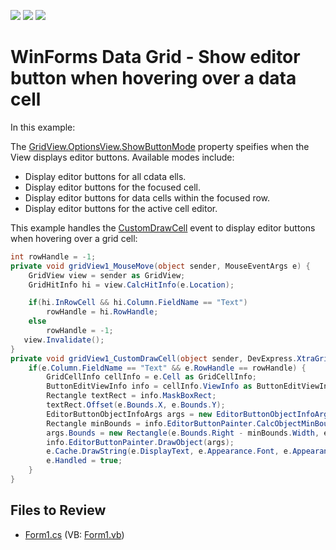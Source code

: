 <!-- default badges list -->
![](https://img.shields.io/endpoint?url=https://codecentral.devexpress.com/api/v1/VersionRange/128631892/13.1.4%2B)
[![](https://img.shields.io/badge/Open_in_DevExpress_Support_Center-FF7200?style=flat-square&logo=DevExpress&logoColor=white)](https://supportcenter.devexpress.com/ticket/details/E1956)
[![](https://img.shields.io/badge/📖_How_to_use_DevExpress_Examples-e9f6fc?style=flat-square)](https://docs.devexpress.com/GeneralInformation/403183)
<!-- default badges end -->

# WinForms Data Grid - Show editor button when hovering over a data cell

In this example:

The [GridView.OptionsView.ShowButtonMode](https://docs.devexpress.com/WindowsForms/DevExpress.XtraGrid.Views.Base.ColumnViewOptionsView.ShowButtonMode) property speifies when the View displays editor buttons. Available modes include:

* Display editor buttons for all cdata ells.
* Display editor buttons for the focused cell.
* Display editor buttons for data cells within the focused row.
* Display editor buttons for the active cell editor.

This example handles the [CustomDrawCell](https://docs.devexpress.com/WindowsForms/DevExpress.XtraGrid.Views.Grid.GridView.CustomDrawCell) event to display editor buttons when hovering over a grid cell:

```csharp
int rowHandle = -1;
private void gridView1_MouseMove(object sender, MouseEventArgs e) {
    GridView view = sender as GridView;
    GridHitInfo hi = view.CalcHitInfo(e.Location);

    if(hi.InRowCell && hi.Column.FieldName == "Text") 
        rowHandle = hi.RowHandle;
    else
        rowHandle = -1;
   view.Invalidate(); 
}
private void gridView1_CustomDrawCell(object sender, DevExpress.XtraGrid.Views.Base.RowCellCustomDrawEventArgs e) {
    if(e.Column.FieldName == "Text" && e.RowHandle == rowHandle) {
        GridCellInfo cellInfo = e.Cell as GridCellInfo;
        ButtonEditViewInfo info = cellInfo.ViewInfo as ButtonEditViewInfo;
        Rectangle textRect = info.MaskBoxRect;
        textRect.Offset(e.Bounds.X, e.Bounds.Y);
        EditorButtonObjectInfoArgs args = new EditorButtonObjectInfoArgs(e.Cache, info.Item.Buttons[0], e.Appearance);
        Rectangle minBounds = info.EditorButtonPainter.CalcObjectMinBounds(args);
        args.Bounds = new Rectangle(e.Bounds.Right - minBounds.Width, e.Bounds.Y + (e.Bounds.Height - minBounds.Height) / 2, minBounds.Width, minBounds.Height);
        info.EditorButtonPainter.DrawObject(args);
        e.Cache.DrawString(e.DisplayText, e.Appearance.Font, e.Appearance.GetForeBrush(e.Cache), textRect, e.Appearance.GetStringFormat());
        e.Handled = true;
    }
}
```


## Files to Review

* [Form1.cs](./CS/WindowsApplication3/Form1.cs) (VB: [Form1.vb](./VB/WindowsApplication3/Form1.vb))
